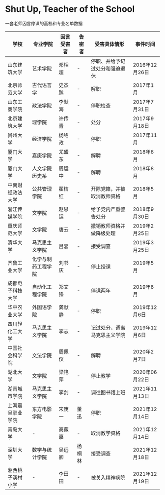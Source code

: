 # Shut Up, Teacher of the School
一套老师因言停课的高校和专业名单数据

|学校|专业学院|因言受害者|告密者|受害具体情形|事件时间|
|---|---|---|---|---|---|
|山东建筑大学|艺术学院|邓相超|-|停职、并给予记过处分和强迫退休|2016年12月26日|
|北京师范大学|古代语言学|史杰鹏|-|解职|2017年1月|
|山东工商学院|政法学院|李默海|-|停职检查|2017年7月31日|
|北京建筑大学|理学院|许传青|-|处分|2017年9月18日|
|贵州大学|经济学院|杨绍政|-|停职|2017年11月|
|厦门大学|嘉庚学院|尤盛东|-|解聘|2018年6月|
|厦门大学|人文学院历史系|周运中|-|解聘|2018年8月|
|中南财经政法大学|公共管理学院|翟桔红|-|开除党籍，并被取消教师资格|2018年5月|
|浙江传媒学院|文学院|赵思运|-|给予党内严重警告处分|2018年9月30日|
|重庆师范大学|文学院|唐云|-|撤销教师资格并做降级处理|2019年2月25日|
|清华大学|马克思主义学院|吕嘉|-|接受调查|2019年3月25日|
|齐鲁工业大学|化学与制药工程学院|刘书庆|-|停止授课|2019年5月|
|成都电子科技大学|自动化工程学院|郑文锋|-|停课两年|2019年6月|
|华中农业大学|外国语学院|龚献静|-|停职|2019年12月6日|
|四川轻化工大学|马克思主义学院|李志|-|记过处分，调离马克思主义学院|2019年12月6日|
|中国社会科学院|文法学院|周佩仪|-|解聘|2020年2月7日|
|湖北大学|文学院|梁艳萍|-|停止教学|2020年06月22日|
|湖南城市学院|马克思主义学院|李剑|-|调往图书馆上班|2021年11月13日|
|上海震旦职业学院|东方电影学院|宋庚一|董迅|停职|2021年12月14日|
|青岛大学|-|高薇嘉|-|取消教学资格|2021年12月14日|
|深圳大学|数学与统计学院|吴远卿|杨桐林|接受调查|2021年12月18日|
|湘西桃子溪村小学|-|李田田|-|被关入精神病院|2021年12月19日|
